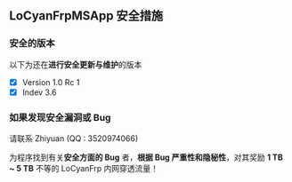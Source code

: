 ## LoCyanFrpMSApp 安全措施

### 安全的版本

以下为还在**进行安全更新与维护**的版本

- [X] Version 1.0 Rc 1
- [X] Indev 3.6

### 如果发现安全漏洞或 Bug

请联系 Zhiyuan (QQ : 3520974066)

为程序找到有关**安全方面的 Bug** 者，**根据 Bug 严重性和隐秘性**，对其奖励 **1 TB ~ 5 TB** 不等的 LoCyanFrp 内网穿透流量！
